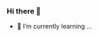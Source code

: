 ### Hi there 👋

- 🌱 I’m currently learning ...

<!--
**song7351/song7351** is a ✨ _special_ ✨ repository because its `README.md` (this file) appears on your GitHub profile.

![song7351's GitHub stats](https://github-readme-stats.vercel.app/api?username=song7351&show_icons=true&theme=radical)


Here are some ideas to get you started:

- 🔭 I’m currently working on ...
- 🌱 I’m currently learning ...
- 👯 I’m looking to collaborate on ...
- 🤔 I’m looking for help with ...
- 💬 Ask me about ...
- 📫 How to reach me: ...
- 😄 Pronouns: ...
- ⚡ Fun fact: ...
-->
